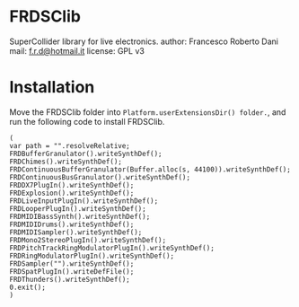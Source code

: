 # FRDSClib
SuperCollider library for live electronics.
author: Francesco Roberto Dani
mail: f.r.d@hotmail.it
license: GPL v3

# Installation

Move the FRDSClib folder into ```Platform.userExtensionsDir() folder.```, and run the following code to install FRDSClib.
```
(
var path = "".resolveRelative;
FRDBufferGranulator().writeSynthDef();
FRDChimes().writeSynthDef();
FRDContinuousBufferGranulator(Buffer.alloc(s, 44100)).writeSynthDef();
FRDContinuousBusGranulator().writeSynthDef();
FRDDX7PlugIn().writeSynthDef();
FRDExplosion().writeSynthDef();
FRDLiveInputPlugIn().writeSynthDef();
FRDLooperPlugIn().writeSynthDef();
FRDMIDIBassSynth().writeSynthDef();
FRDMIDIDrums().writeSynthDef();
FRDMIDISampler().writeSynthDef();
FRDMono2StereoPlugIn().writeSynthDef();
FRDPitchTrackRingModulatorPlugIn().writeSynthDef();
FRDRingModulatorPlugIn().writeSynthDef();
FRDSampler("").writeSynthDef();
FRDSpatPlugIn().writeDefFile();
FRDThunders().writeSynthDef();
0.exit();
)
```